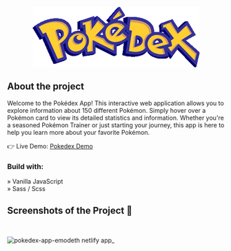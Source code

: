 <div align='center'><img src="https://github.com/emodeth/pokedex/blob/master/logo.png"/></div>

<h2>About the project</h2>

<p>Welcome to the Pokédex App! This interactive web application allows you to explore information about 150 different Pokémon. Simply hover over a Pokémon card to view its detailed statistics and information. Whether you're a seasoned Pokémon Trainer or just starting your journey, this app is here to help you learn more about your favorite Pokémon.</p>

👉 Live Demo: <a target="_blank" href='https://pokedex-app-emodeth.netlify.app/'>Pokedex Demo</a>

<h3>Build with:</h3>

» Vanilla JavaScript <br>
» Sass / Scss

<h2>Screenshots of the Project 📸</h2>
<br>

![pokedex-app-emodeth netlify app_](https://github.com/emodeth/pokedex/assets/110347611/772f2981-d32c-40be-ad23-eaba963ccc3f)
